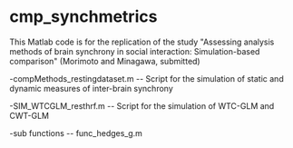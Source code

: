 # cmp_synchmetrics
This Matlab code is for the replication of the study "Assessing analysis methods of brain synchrony in social interaction: Simulation-based comparison" (Morimoto and Minagawa, submitted)

-compMethods_restingdataset.m
-- Script for the simulation of static and dynamic measures of inter-brain synchrony

-SIM_WTCGLM_resthrf.m
-- Script for the simulation of WTC-GLM and CWT-GLM

-sub functions
-- func_hedges_g.m
